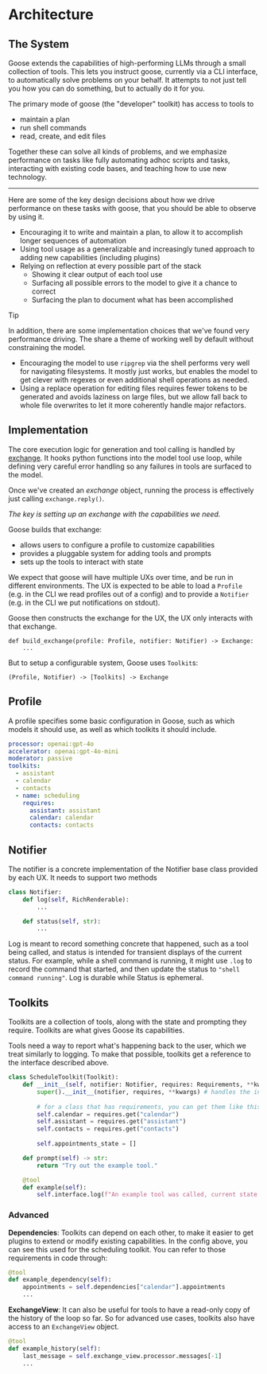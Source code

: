 # Architecture

## The System

Goose extends the capabilities of high-performing LLMs through a small collection of tools.
This lets you instruct goose, currently via a CLI interface, to automatically solve problems
on your behalf. It attempts to not just tell you how you can do something, but to actually do it for you.

The primary mode of goose (the "developer" toolkit) has access to tools to 

- maintain a plan
- run shell commands
- read, create, and edit files

Together these can solve all kinds of problems, and we emphasize performance on tasks like
fully automating adhoc scripts and tasks, interacting with existing code bases, and teaching how
to use new technology.

---

Here are some of the key design decisions about how we drive performance on these tasks with goose,
that you should be able to observe by using it.

- Encouraging it to write and maintain a plan, to allow it to accomplish longer sequences of automation
- Using tool usage as a generalizable and increasingly tuned approach to adding new capabilities (including plugins)
- Relying on reflection at every possible part of the stack
   - Showing it clear output of each tool use
   - Surfacing all possible errors to the model to give it a chance to correct
   - Surfacing the plan to document what has been accomplished
   
> [!TIP] 
> In addition, there are some implementation choices that we've found very performance driving. The share 
> a theme of working well by default without constraining the model.
> 
> - Encouraging the model to use `ripgrep` via the shell performs very well for navigating filesystems. It mostly 
> just works, but enables the model to get clever with regexes or even additional shell operations as needed. 
> - Using a replace operation for editing files requires fewer tokens to be generated and avoids laziness on large files,
> but we allow fall back to whole file overwrites to let it more coherently handle major refactors.

## Implementation

The core execution logic for generation and tool calling is handled by [exchange][exchange].
It hooks python functions into the model tool use loop, while defining very careful error handling
so any failures in tools are surfaced to the model.

Once we've created an *exchange* object, running the process is effectively just calling 
`exchange.reply()`.

*The key is setting up an exchange with the capabilities we need.*

Goose builds that exchange:
- allows users to configure a profile to customize capabilities
- provides a pluggable system for adding tools and prompts
- sets up the tools to interact with state

We expect that goose will have multiple UXs over time, and be run in different
environments. The UX is expected to be able to load a `Profile` (e.g. in the CLI
we read profiles out of a config) and to provide a `Notifier` (e.g. in the CLI we put
notifications on stdout).

Goose then constructs the exchange for the UX, the UX only interacts with that exchange. 

```
def build_exchange(profile: Profile, notifier: Notifier) -> Exchange:
    ...
```

But to setup a configurable system, Goose uses `Toolkit`s:

```
(Profile, Notifier) -> [Toolkits] -> Exchange 
```

## Profile

A profile specifies some basic configuration in Goose, such as which models it should use, as well
as which toolkits it should include. 

```yaml
processor: openai:gpt-4o
accelerator: openai:gpt-4o-mini
moderator: passive
toolkits:
  - assistant
  - calendar
  - contacts
  - name: scheduling
    requires:
      assistant: assistant
      calendar: calendar
      contacts: contacts
```

## Notifier

The notifier is a concrete implementation of the Notifier base class provided by each UX. It
needs to support two methods

```python
class Notifier:
    def log(self, RichRenderable):
        ...

    def status(self, str):
        ...
```

Log is meant to record something concrete that happened, such as a tool being called, and status is intended
for transient displays of the current status. For example, while a shell command is running, it might use
`.log` to record the command that started, and then update the status to `"shell command running"`. Log is durable
while Status is ephemeral.

## Toolkits

Toolkits are a collection of tools, along with the state and prompting they require. 
Toolkits are what gives Goose its capabilities. 

Tools need a way to report what's happening back to the user, which we treat similarly
to logging. To make that possible, toolkits get a reference to the interface described above.

```python
class ScheduleToolkit(Toolkit):
    def __init__(self, notifier: Notifier, requires: Requirements, **kwargs):
        super().__init__(notifier, requires, **kwargs) # handles the interface, exchangeview
        
        # for a class that has requirements, you can get them like this
        self.calendar = requires.get("calendar")
        self.assistant = requires.get("assistant")
        self.contacts = requires.get("contacts")
        
        self.appointments_state = []

    def prompt(self) -> str:
        return "Try out the example tool."

    @tool
    def example(self):
        self.interface.log(f"An example tool was called, current state is {self.state}")
```

### Advanced

**Dependencies**: Toolkits can depend on each other, to make it easier to get plugins to extend
or modify existing capabilities. In the config above, you can see this used for the scheduling toolkit.
You can refer to those requirements in code through:

```python
@tool
def example_dependency(self):
    appointments = self.dependencies["calendar"].appointments
    ...
```


**ExchangeView**: It can also be useful for tools to have a read-only copy of the history
of the loop so far. So for advanced use cases, toolkits also have access to an 
`ExchangeView` object.

```python
@tool
def example_history(self):
    last_message = self.exchange_view.processor.messages[-1]
    ...
```

[exchange]: https://github.com/block-open-source/goose/tree/main/packages/exchange
